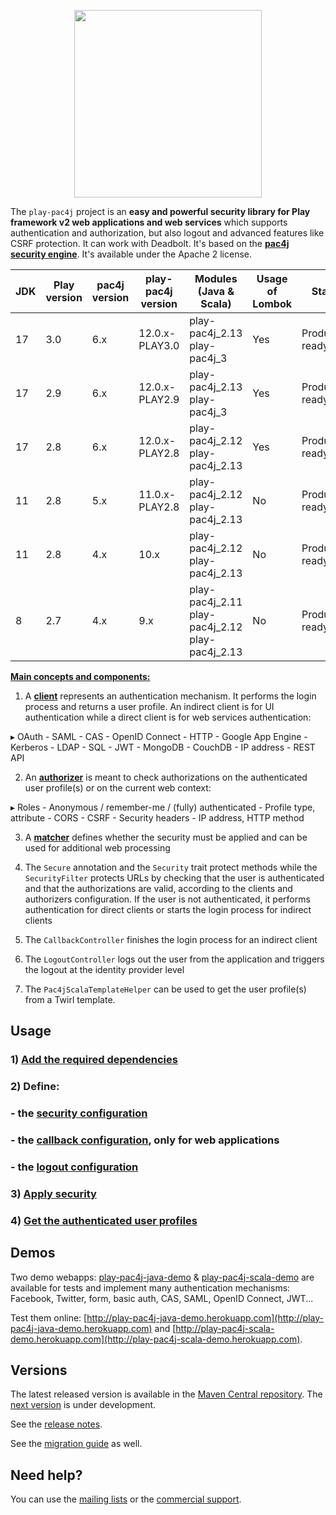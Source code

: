 <p align="center">
  <img src="https://pac4j.github.io/pac4j/img/logo-play.png" width="300" />
</p>

The `play-pac4j` project is an **easy and powerful security library for Play framework v2 web applications and web services** which supports authentication and authorization, but also logout and advanced features like CSRF protection. It can work with Deadbolt.
It's based on the **[pac4j security engine](https://github.com/pac4j/pac4j)**. It's available under the Apache 2 license.

| JDK  | Play version | pac4j version | play-pac4j version | Modules (Java & Scala)                          | Usage of Lombok | Status           |
|------|--------------|---------------|--------------------|-------------------------------------------------|-----------------|------------------|
| 17   | 3.0          | 6.x           | 12.0.x-PLAY3.0     | play-pac4j_2.13 play-pac4j_3                    | Yes             | Production ready |
| 17   | 2.9          | 6.x           | 12.0.x-PLAY2.9     | play-pac4j_2.13 play-pac4j_3                    | Yes             | Production ready |
| 17   | 2.8          | 6.x           | 12.0.x-PLAY2.8     | play-pac4j_2.12 play-pac4j_2.13                 | Yes             | Production ready |
| 11   | 2.8          | 5.x           | 11.0.x-PLAY2.8     | play-pac4j_2.12 play-pac4j_2.13                 | No              | Production ready |
| 11   | 2.8          | 4.x           | 10.x               | play-pac4j_2.12 play-pac4j_2.13                 | No              | Production ready |
| 8    | 2.7          | 4.x           | 9.x                | play-pac4j_2.11 play-pac4j_2.12 play-pac4j_2.13 | No              | Production ready |

[**Main concepts and components:**](http://www.pac4j.org/docs/main-concepts-and-components.html)

1) A [**client**](http://www.pac4j.org/docs/clients.html) represents an authentication mechanism. It performs the login process and returns a user profile. An indirect client is for UI authentication while a direct client is for web services authentication:

&#9656; OAuth - SAML - CAS - OpenID Connect - HTTP - Google App Engine - Kerberos - LDAP - SQL - JWT - MongoDB - CouchDB - IP address - REST API

2) An [**authorizer**](http://www.pac4j.org/docs/authorizers.html) is meant to check authorizations on the authenticated user profile(s) or on the current web context:

&#9656; Roles - Anonymous / remember-me / (fully) authenticated - Profile type, attribute -  CORS - CSRF - Security headers - IP address, HTTP method

3) A [**matcher**](http://www.pac4j.org/docs/matchers.html) defines whether the security must be applied and can be used for additional web processing

4) The `Secure` annotation and the `Security` trait protect methods while the `SecurityFilter` protects URLs by checking that the user is authenticated and that the authorizations are valid, according to the clients and authorizers configuration. If the user is not authenticated, it performs authentication for direct clients or starts the login process for indirect clients

5) The `CallbackController` finishes the login process for an indirect client

6) The `LogoutController` logs out the user from the application and triggers the logout at the identity provider level

7) The `Pac4jScalaTemplateHelper` can be used to get the user profile(s) from a Twirl template.


## Usage

### 1) [Add the required dependencies](https://github.com/pac4j/play-pac4j/wiki/Dependencies)

### 2) Define:

### - the [security configuration](https://github.com/pac4j/play-pac4j/wiki/Security-configuration)
### - the [callback configuration](https://github.com/pac4j/play-pac4j/wiki/Callback-configuration), only for web applications
### - the [logout configuration](https://github.com/pac4j/play-pac4j/wiki/Logout-configuration)

### 3) [Apply security](https://github.com/pac4j/play-pac4j/wiki/Apply-security)

### 4) [Get the authenticated user profiles](https://github.com/pac4j/play-pac4j/wiki/Get-the-authenticated-user-profiles)


## Demos

Two demo webapps: [play-pac4j-java-demo](https://github.com/pac4j/play-pac4j-java-demo) & [play-pac4j-scala-demo](https://github.com/pac4j/play-pac4j-scala-demo) are available for tests and implement many authentication mechanisms: Facebook, Twitter, form, basic auth, CAS, SAML, OpenID Connect, JWT...

Test them online: [http://play-pac4j-java-demo.herokuapp.com](http://play-pac4j-java-demo.herokuapp.com) and [http://play-pac4j-scala-demo.herokuapp.com](http://play-pac4j-scala-demo.herokuapp.com).


## Versions

The latest released version is available in the [Maven Central repository](https://repo.maven.apache.org/maven2).
The [next version](https://github.com/pac4j/play-pac4j/wiki/Next-version) is under development.

See the [release notes](https://github.com/pac4j/play-pac4j/wiki/Release-notes).

See the [migration guide](https://github.com/pac4j/play-pac4j/wiki/Migration-guide) as well.


## Need help?

You can use the [mailing lists](http://www.pac4j.org/mailing-lists.html) or the [commercial support](http://www.pac4j.org/commercial-support.html).
